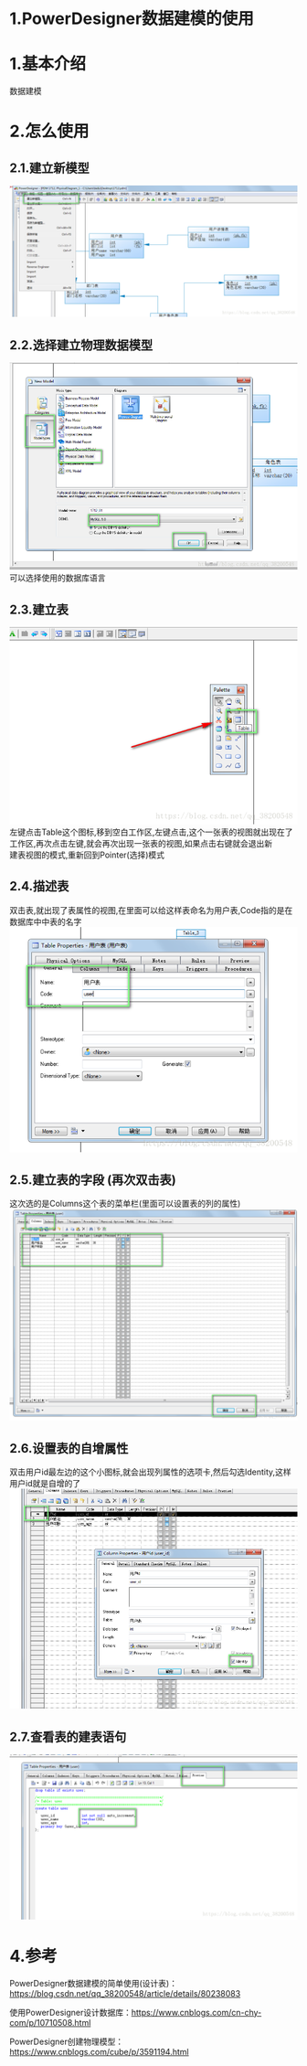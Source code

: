 # 1.PowerDesigner数据建模的使用

# 1.基本介绍

数据建模

# 2.怎么使用

## 2.1.建立新模型

![img](/static/image/20180508125903958.png)

## 2.2.选择建立物理数据模型

![img](/static/image/20180508125913747.png)  
可以选择使用的数据库语言

## 2.3.建立表

![img](/static/image/20180508125927368.png)  
左键点击Table这个图标,移到空白工作区,左键点击,这个一张表的视图就出现在了工作区,再次点击左键,就会再次出现一张表的视图,如果点击右键就会退出新  
建表视图的模式,重新回到Pointer\(选择\)模式

## 2.4.描述表

双击表,就出现了表属性的视图,在里面可以给这样表命名为用户表,Code指的是在数据库中中表的名字  
![img](/static/image/20180508125937326.png)

## 2.5.建立表的字段 \(再次双击表\)

这次选的是Columns这个表的菜单栏\(里面可以设置表的列的属性\)  
![img](/static/image/20180508125959819.png)

## 2.6.设置表的自增属性

双击用户id最左边的这个小图标,就会出现列属性的选项卡,然后勾选Identity,这样用户id就是自增的了  
![img](/static/image/20180508130012371.png)

## 2.7.查看表的建表语句

![img](/static/image/20180508130026967.png)

# 4.参考

PowerDesigner数据建模的简单使用(设计表)：https://blog.csdn.net/qq_38200548/article/details/80238083

使用PowerDesigner设计数据库：https://www.cnblogs.com/cn-chy-com/p/10710508.html

PowerDesigner创建物理模型：https://www.cnblogs.com/cube/p/3591194.html